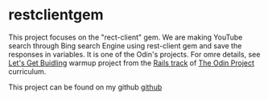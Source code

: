 # restclientgem

This project focuses on the "rect-client" gem. We are making YouTube search through Bing search Engine using rest-client gem and save the responses in variables. It  is one of the Odin's projects. For omre details, see 
[Let's Get Buidling](https://www.theodinproject.com/courses/ruby-on-rails/lessons/let-s-get-building?ref=lnav) warmup project from the [Rails track](https://www.theodinproject.com/courses/ruby-on-rails) of [The Odin Project](https://www.theodinproject.com/home) curriculum.  

This project can be found on my github [github](https://github.com/CornetS28/restclientgem.git)